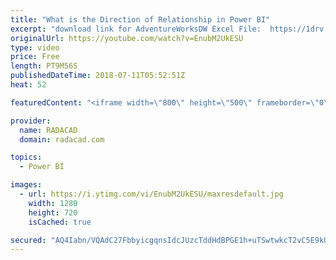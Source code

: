 ```yaml
---
title: "What is the Direction of Relationship in Power BI"
excerpt: "download link for AdventureWorksDW Excel File:  https://1drv.ms/x/s!Am-kkqG8zbmQgcdyAhOk7MXgWd56rw"
originalUrl: https://youtube.com/watch?v=EnubM2UkESU
type: video
price: Free
length: PT9M56S
publishedDateTime: 2018-07-11T05:52:51Z
heat: 52

featuredContent: "<iframe width=\"800\" height=\"500\" frameborder=\"0\" src=\"https://www.youtube.com/embed/EnubM2UkESU\" allow=\"accelerometer; autoplay; encrypted-media; gyroscope; picture-in-picture\" allowfullscreen></iframe>"

provider:
  name: RADACAD
  domain: radacad.com

topics:
  - Power BI

images:
  - url: https://i.ytimg.com/vi/EnubM2UkESU/maxresdefault.jpg
    width: 1280
    height: 720
    isCached: true

secured: "AQ4Iabn/VQAdC27FbbyicgqnsIdcJUzcTddHdBPGE1h+uTSwtwkcT2vC5E9kUBQuFaUCtrVTbwWHh9WkZaDD9GpZMBRL3v6qOkOlPM8IQXa4SquPJ6pCLXjoXz6k1dS+ijAmXSz8DDNouAd4W9ibkWg1376PfxXfDrrEdSJRZwnpa6/O+xitj9gLN8C31chwAPcUUPpKQU5nSr1rQcaMNtFoWe996zzWJV/fKr/7mBUPefv/KYfr4RPhhsqsiQdRryXjsBtMtB5vVjAaEiggtVVhvVDW5jjVMl36DNRaX5PzDmVXZ2bBWdlthuQtC+MPjwxYtSffsnqrOaN/yz/smKwf9V5aFKM+FNggRyBXm1WwJuNBEHPNiTrK7VMFqlYUFyb5mpTIxcebEj2Y/dLd5jJ00npMLELfM4obNIsW1UQ=;sn2XBhlzBqi1d7kzPzlJVQ=="
---
```


